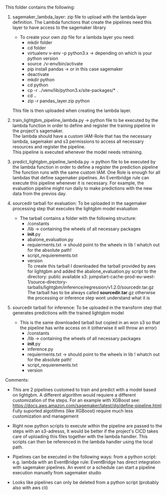 This folder contains the following:
1. sagemaker_lambda_layer: zip file to upload with the lambda layer definition. The Lambda functions that create the pipelines need this layer to have access to the sagemaker library  
    - To create your own zip file for a lambda layer you need:  
        * mkdir folder  
        * cd folder  
        * virtualenv v-env -p python3.x -> depending on which is your python version  
        * source ./v-env/bin/activate  
        * pip install pandas -> or in this case sagemaker  
        * deactivate  
        * mkdir python  
        * cd python  
        * cp -r ../venv/lib/python3.x/site-packages/* .   
        * cd ..  
        * zip -r pandas_layer.zip python  
   
    This file is then uploaded when creating the lambda layer.  

2. train_lightgbm_pipeline_lambda.py -> python file to be executed by the lambda function in order to define and register the training pipeline in the project's sagemaker.  
The lambda should have a custom IAM-Role that has the necessary lambda, sagemaker and s3 permissions to access all necessary resources and register the pipeline.  
This pipeline is executed whenever the model needs retraining.
3. predict_lightgbm_pipeline_lambda.py -> python file to be executed by the lambda function in order to define a register the prediction pipeline  
    The function runs with the same custom IAM. One Role is enough for all lambdas that define sagemaker pipelines.
    An Eventbridge rule can execute this pipeline whenever it is necessary. For example, the evaluation pipeline might run daily to make predictions with the new data from the previos day.
4. sourcedir tarball for evaluation: To be uploaded in the sagemaker processing step that executes the lightgbm model evaluation  
    - The tarball contains a folder with the following structure:  
        * /constants  
        * /lib -> containing the wheels of all necessary packages  
        * __init__.py  
        * abalone_evaluation.py  
        * requierments.txt -> should point to the wheels in lib !   whatch out for the absolute path!
        * script_requierements.txt  
        * version  
    To create this tarball I downloaded the tarball provided by aws for lightgbm and added the abalone_evaluation.py script to the directory:
    public available s3: jumpstart-cache-prod-eu-west-1/source-directory-tarballs/lightgbm/inference/regression/v1.2.0/sourcedir.tar.gz  
    The tarball has to be always called **sourcedir.tar**.gz otherwise the processing or inference step wont understand what it is
5. sourcedir tarball for inference: To be uploaded in the transform step that generates predictions with the trained lightgbm model  
    - This is the same downloaded tarball but copied in an won s3 so that the pipeline has write access on it (otherwise it will throw an error)  
        *  /constants
        * /lib -> containing the wheels of all necessary packages
        * __init__.py
        * inference.py
        * requierments.txt -> should point to the wheels in lib ! whatch out for the absolute path!
        * script_requierements.txt
        * version


Comments:
- This are 2 pipelines customed to train and predict with a model based on lightgbm. A different algorithm would requiere a different customization of the steps.
For an example with XGBoost see: 
https://docs.aws.amazon.com/sagemaker/latest/dg/define-pipeline.html
Fully suported algotithms (like XGBoost) require much less customization and management

- Right now python scripts to execute within the pipeline are passed to the steps with an s3-adresss,
It would be better if the project's CICD takes care of uploading this files together with the lambda handler. This scripts can then be referenced in the lambda handler using the local path.  

- Pipelines can be executed in the following ways:
    from a python script: e.g. lambda
    with an EventBridge rule: EventBridge has direct integration with sagemaker pipelines. An event or a schedule can start a pipeline execution
    manuelly from sagemaker studio

- Looks like pipelines can only be deleted from a python script (probably also with aws cli)